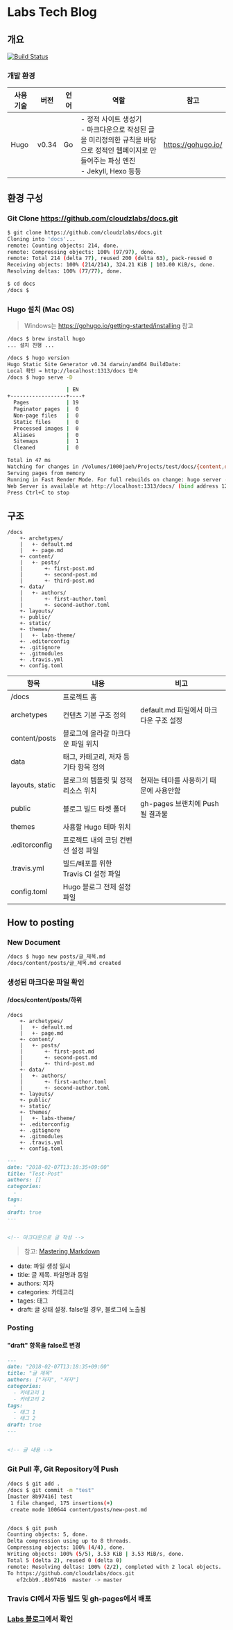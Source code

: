 # Labs Tech Blog

## 개요

[![Build Status](https://travis-ci.org/cloudzlabs/docs.svg?branch=master)](https://travis-ci.org/cloudzlabs/docs)

### 개발 환경

| 사용 기술 | 버전    | 언어  | 역할                                                                                             | 참고                 |
|-------|-------|-----|------------------------------------------------------------------------------------------------|--------------------|
| Hugo  | v0.34 | Go  | - 정적 사이트 생성기</br> - 마크다운으로 작성된 글을 미리정의한 규칙을 바탕으로 정적인 웹페이지로 만들어주는 파싱 엔진 </br> - Jekyll, Hexo 등등 | https://gohugo.io/ |

## 환경 구성

### Git Clone https://github.com/cloudzlabs/docs.git

``` bash
$ git clone https://github.com/cloudzlabs/docs.git
Cloning into 'docs'...
remote: Counting objects: 214, done.
remote: Compressing objects: 100% (97/97), done.
remote: Total 214 (delta 77), reused 200 (delta 63), pack-reused 0
Receiving objects: 100% (214/214), 324.21 KiB | 103.00 KiB/s, done.
Resolving deltas: 100% (77/77), done.

$ cd docs
/docs $
```

### Hugo 설치 (Mac OS)

> Windows는 https://gohugo.io/getting-started/installing 참고

``` bash
/docs $ brew install hugo
... 설치 진행 ...

/docs $ hugo version
Hugo Static Site Generator v0.34 darwin/amd64 BuildDate: 
Local 확인 → http://localhost:1313/docs 접속
/docs $ hugo serve -D

                   | EN
+------------------+----+
  Pages            | 19
  Paginator pages  |  0
  Non-page files   |  0
  Static files     |  0
  Processed images |  0
  Aliases          |  0
  Sitemaps         |  1
  Cleaned          |  0

Total in 47 ms
Watching for changes in /Volumes/1000jaeh/Projects/test/docs/{content,data}
Serving pages from memory
Running in Fast Render Mode. For full rebuilds on change: hugo server --disableFastRender
Web Server is available at http://localhost:1313/docs/ (bind address 127.0.0.1)
Press Ctrl+C to stop
```

## 구조

``` text
/docs
    +- archetypes/
    |   +- default.md
    |   +- page.md
    +- content/
    |   +- posts/
    |       +- first-post.md
    |       +- second-post.md
    |       +- third-post.md
    +- data/
    |   +- authors/
    |       +- first-author.toml
    |       +- second-author.toml
    +- layouts/
    +- public/
    +- static/
    +- themes/
    |   +- labs-theme/
    +- .editorconfig
    +- .gitignore
    +- .gitmodules
    +- .travis.yml
    +- config.toml
```

| 항목              | 내용                        | 비고                         |
|-----------------|---------------------------|----------------------------|
| /docs           | 프로젝트 홈                    |                            |
| archetypes      | 컨텐츠 기본 구조 정의              | default.md 파일에서 마크다운 구조 설정 |
| content/posts   | 블로그에 올라갈 마크다운 파일 위치       |                            |
| data            | 태그, 카테고리, 저자 등 기타 항목 정의   |                            |
| layouts, static | 블로그의 템플릿 및 정적 리소스 위치      | 현재는 테마를 사용하기 때문에 사용안함      |
| public          | 블로그 빌드 타켓 폴더              | gh-pages 브랜치에 Push될 결과물    |
| themes          | 사용할 Hugo 테마 위치            |                            |
| .editorconfig   | 프로젝트 내의 코딩 컨벤션 설정 파일      |                            |
| .travis.yml     | 빌드/배포를 위한 Travis CI 설정 파일 |                            |
| config.toml     | Hugo 블로그 전체 설정 파일         |                            |

## How to posting

### New Document

``` bash
/docs $ hugo new posts/글_제목.md
/docs/content/posts/글_제목.md created
```

### 생성된 마크다운 파일 확인

#### /docs/content/posts/하위

``` text
/docs
    +- archetypes/
    |   +- default.md
    |   +- page.md
    +- content/
    |   +- posts/
    |       +- first-post.md
    |       +- second-post.md
    |       +- third-post.md
    +- data/
    |   +- authors/
    |       +- first-author.toml
    |       +- second-author.toml
    +- layouts/
    +- public/
    +- static/
    +- themes/
    |   +- labs-theme/
    +- .editorconfig
    +- .gitignore
    +- .gitmodules
    +- .travis.yml
    +- config.toml
```

``` markdown
---
date: "2018-02-07T13:18:35+09:00"
title: "Test-Post"
authors: []
categories:
  -
tags:
  -
draft: true
---


<!-- 마크다운으로 글 작성 -->
```

> 참고: [Mastering Markdown](https://guides.github.com/features/mastering-markdown/)

- date: 파일 생성 일시
- title: 글 제목. 파일명과 동일
- authors: 저자
- categories: 카테고리
- tages: 태그
- draft: 글 상태 설정. false일 경우, 블로그에 노출됨

### Posting

#### "draft" 항목을 false로 변경

``` markdown
---
date: "2018-02-07T13:18:35+09:00"
title: "글 제목"
authors: ["저자", "저자"]
categories:
  - 카테고리 1
  - 카테고리 2
tags:
  - 태그 1
  - 태그 2
draft: true
---


<!-- 글 내용 -->
```

### Git Pull 후, Git Repository에 Push

``` bash
/docs $ git add .
/docs $ git commit -m "test"
[master 8b97416] test
 1 file changed, 175 insertions(+)
 create mode 100644 content/posts/new-post.md


/docs $ git push
Counting objects: 5, done.
Delta compression using up to 8 threads.
Compressing objects: 100% (4/4), done.
Writing objects: 100% (5/5), 3.53 KiB | 3.53 MiB/s, done.
Total 5 (delta 2), reused 0 (delta 0)
remote: Resolving deltas: 100% (2/2), completed with 2 local objects.
To https://github.com/cloudzlabs/docs.git
   ef2cbb9..8b97416  master -> master
```

### Travis CI에서 자동 빌드 및 gh-pages에서 배포

### [Labs 블로그](https://clouzlabs.github.io/docs)에서 확인
